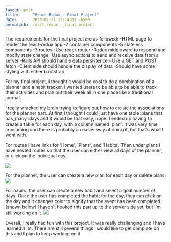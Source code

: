```yaml
---
layout: post
title:      "React Redux - Final Project"
date:       2020-02-21 13:14:01 -0500
permalink:  react_redux_-_final_project
---
```



The requirements for the final project are as followed:
-HTML page to render the react-redux app
-2 container components 
-5 stateless components
-3 routes
-Use react-router
-Redux middleware to respond and modify state change
-Use async actions to send and receive data from a server
-Rails API should handle data persistence - Use a GET and POST fetch
-Client side should handle the display of data
-Should have some styling with either bootstrap


For my final project, I thought it would be cool to do a combination of a planner and a habit tracker. I wanted users to be able to be able to track their activities and plan out their week all in one place like a traditional journal.

I really wracked my brain trying to figure out how to create the associations for the planner part. At first I thought I could just have one table :plans that has_many :days and it would be that easy, nope. I ended up having to create a table for each day, with a column named 'plan'. It was very time consuming and there is probably an easier way of doing it, but that’s what I went with. 

For routes I have links for 'Home', 'Plans', and 'Habits'. Then under plans I have nested routes so that the user can either view all days of the planner, or click on the individual day.

<img src="https://imgur.com/HhWi2Ec">


For the planner, the user can create a new plan for each day or delete plans. 
![](https://imgur.com/enFaRWI)

For habits, the user can create a new habit and select a goal number of days. Once the user has completed the habit for the day, they can click on the day and it changes color to signify that the event has been completed.(shown below) I haven't hooked this part up to the server side yet, but I'm still working on it.
![](https://imgur.com/Bee3Vr9)

Overall, I really had fun with this project. It was really challenging and I have learned a lot. There are still several things I would like to get complete on this and I plan to keep working on it.
